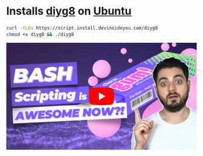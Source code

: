 # Installs [diyg8](https://github.com/devinsideyou/diyg8) on [Ubuntu](https://www.ubuntu.com/)

```bash
curl -fLOs https://script.install.devinsideyou.com/diyg8
chmod +x diyg8 && ./diyg8
```

[![Watch on YouTube](resources/thumbnail_youtube.jpg)](https://www.youtube.com/watch?v=u2UZp--vFog "Watch on YouTube")
